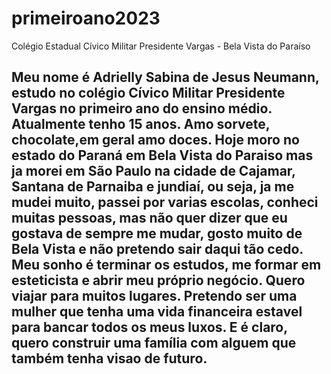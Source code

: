 # primeiroano2023
Colégio Estadual Cívico Militar Presidente Vargas - Bela Vista do Paraíso 

## Meu nome é Adrielly Sabina de Jesus Neumann, estudo no colégio Cívico Militar Presidente Vargas no primeiro ano do ensino médio. Atualmente tenho 15 anos. Amo sorvete, chocolate,em geral amo doces. Hoje moro no estado do Paraná em Bela Vista do Paraiso mas ja morei em São Paulo na cidade de Cajamar, Santana de Parnaiba e jundiaí, ou seja, ja me mudei muito, passei por varias escolas, conheci muitas pessoas, mas não quer dizer que eu gostava de sempre me mudar, gosto muito de Bela Vista e não pretendo sair daqui tão cedo. Meu sonho é terminar os estudos, me formar em esteticista e abrir meu próprio negócio. Quero viajar para muitos lugares. Pretendo ser uma mulher que tenha uma vida financeira estavel para bancar todos os meus luxos. E é claro, quero construir uma família com alguem que também tenha visao de futuro. 
